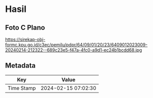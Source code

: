 # Hasil

## Foto C Plano

https://sirekap-obj-formc.kpu.go.id/c3ec/pemilu/pdpr/64/09/01/20/23/6409012023009-20240214-212322--689c23e5-f47a-4fc0-a9d1-ec24b1bcdd68.jpg


## Metadata

| Key        | Value               |
| ---------- | ------------------- |
| Time Stamp | 2024-02-15 07:02:30 |



